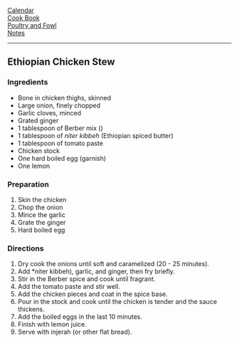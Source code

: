 [Calendar](https://github.com/vmsmith/CookBook/blob/master/poultry_fowl.md)      
[Cook Book](https://github.com/vmsmith/CookBook/blob/master/README.md)   
[Poultry and Fowl](https://github.com/vmsmith/CookBook/blob/master/poultry_fowl.md)    
[Notes](https://github.com/vmsmith/CookBook/blob/master/poultry_fowl.md)    

---   

## Ethiopian Chicken Stew   

### Ingredients   
* Bone in chicken thighs, skinned
* Large onion, finely chopped  
* Garlic cloves, minced
* Grated ginger
* 1 tablespoon of Berber mix ()
* 1 tablespoon of *niter kibbeh* (Ethiopian spiced butter)
* 1 tablespoon of tomato paste
* Chicken stock
* One hard boiled egg (garnish)
* One lemon   

### Preparation   
1. Skin the chicken
2. Chop the onion
3. Mince the garlic
4. Grate the ginger   
5. Hard boiled egg
   
### Directions  
1. Dry cook the onions until soft and caramelized (20 - 25 minutes).   
2. Add *niter kibbeh), garlic, and ginger, then fry briefly.
3. Stir in the Berber spice and cook until fragrant.
4. Add the tomato paste and stir well.
5. Add the chicken pieces and coat in the spice base.
6. Pour in the stock and cook until the chicken is tender and the sauce thickens.
7. Add the boiled eggs in the last 10 minutes.
8. Finish with lemon juice.
9. Serve with injerah (or other flat bread).   
